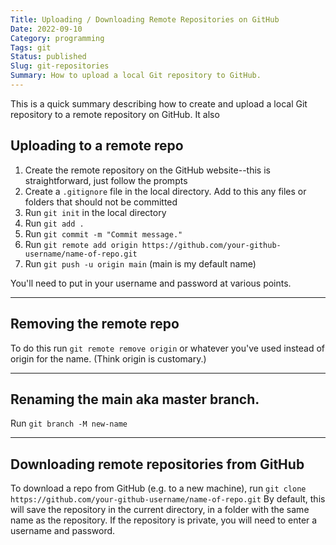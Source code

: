 ```yaml
---
Title: Uploading / Downloading Remote Repositories on GitHub
Date: 2022-09-10
Category: programming
Tags: git
Status: published
Slug: git-repositories
Summary: How to upload a local Git repository to GitHub.
---
```


This is a quick summary describing how to create and upload a local Git repository to a remote repository on GitHub. It also 

## Uploading to a remote repo

1. Create the remote repository on the GitHub website--this is straightforward, just follow the prompts
1. Create a `.gitignore` file in the local directory. Add to this any files or folders that should not be committed
1. Run `git init` in the local directory
1. Run `git add .`
1. Run `git commit -m "Commit message."`
1. Run `git remote add origin https://github.com/your-github-username/name-of-repo.git`
1. Run `git push -u origin main` (main is my default name)

You'll need to put in your username and password at various points.

---

## Removing the remote repo

To do this run `git remote remove origin` or whatever you've used instead of origin for the name. (Think origin is customary.)

---

## Renaming the main aka master branch.

Run `git branch -M new-name`

---

## Downloading remote repositories from GitHub

To download a repo from GitHub (e.g. to a new machine), run `git clone https://github.com/your-github-username/name-of-repo.git` By default, this will save the repository in the current directory, in a folder with the same name as the repository. If the repository is private, you will need to enter a username and password.
